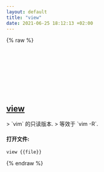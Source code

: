 ```yaml
---
layout: default
title: "view"
date: 2021-06-25 18:12:13 +02:00
---
```

{% raw %}
<h2 id="view">
  <a href="/zh/common/view.html">view</a> <a href="#view"><svg class="icon">
    <use href="/assets/images/unicode_sprite.svg#link" />
  </svg></a>
</h2>
> `vim` 的只读版本.
> 等效于 `vim -R`.

#### 打开文件:
```shell
view {{file}}
```
{% endraw %}